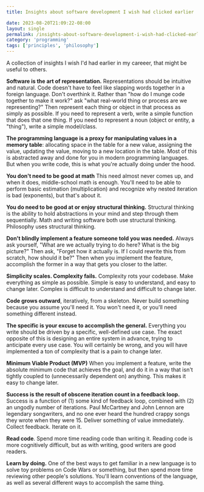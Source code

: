 ```yaml
---
title: Insights about software development I wish had clicked earlier

date: 2023-08-20T21:09:22-08:00
layout: single
permalink: /insights-about-software-development-i-wish-had-clicked-earlier/
category: 'programming'
tags: ['principles', 'philosophy']
--- 
```


A collection of insights I wish I'd had earlier in my careeer, that might be useful to others.

**Software is the art of representation.** Representations should be intuitive and natural. Code doesn't have to feel like slapping words together in a foreign language. Don't overthink it. Rather than "how do I munge code together to make it work?" ask "what real-world thing or process are we representing?" Then represent each thing or object in that process as simply as possible. If you need to represent a verb, write a simple function that does that one thing. If you need to represent a noun (object or entity, a "thing"), write a simple model/class.

**The programming language is a proxy for manipulating values in a memory table**: allocating space in the table for a new value, assigning the value, updating the value, moving to a new location in the table. Most of this is abstracted away and done for you in modern programming languages. But when you write code, this is what you're actually doing under the hood. 

**You don't need to be good at math** This need almost never comes up, and when it does, middle-school math is enough. You'll need to be able to perform basic estimation (multiplication) and recognize why nested iteration is bad (exponents), but that's about it.

**You do need to be good at or enjoy structural thinking.** Structural thinking is the ability to hold abstractions in your mind and step through them sequentially. Math and writing software both use structural thinking. Philosophy uses structural thinking.

**Don't blindly implement a feature someone told you was needed.** Always ask yourself, "What are we actually trying to do here? What is the big picture?" Then ask, "Forget how it actually is. If I could rewrite this from scratch, how should it be?" Then when you implement the feature, accomplish the former in a way that gets you closer to the latter.

**Simplicity scales. Complexity fails.** Complexity rots your codebase. Make everything as simple as possible. Simple is easy to understand, and easy to change later. Complex is difficult to understand and difficult to change later.

**Code grows outward**, iteratively, from a skeleton. Never build something because you assume you'll need it. You won't need it, or you'll need something different instead.

**The specific is your excuse to accomplish the general.** Everything you write should be driven by a specific, well-defined use case. The exact opposite of this is designing an entire system in advance, trying to anticipate every use case. You will certainly be wrong, and you will have implemented a ton of complexity that is a pain to change later.

**Minimum Viable Product (MVP)** When you implement a feature, write the absolute minimum code that achieves the goal, and do it in a way that isn't tightly coupled to (unnecessarily dependent on) anything. This makes it easy to change later.

**Success is the result of obscene iteration count in a feedback loop.** Success is a function of (1) some kind of feedback loop, combined with (2) an ungodly number of iterations. Paul McCartney and John Lennon are legendary songwriters, and no one ever heard the hundred crappy songs they wrote when they were 15. Deliver something of value immediately. Collect feedback. Iterate on it.

**Read code**. Spend more time reading code than writing it. Reading code is more cognitively difficult, but as with writing, good writers are good readers.

**Learn by doing.** One of the best ways to get familiar in a new language is to solve toy problems on Code Wars or something, but then spend more time reviewing other people's solutions. You'll learn conventions of the language, as well as several different ways to accomplish the same thing.